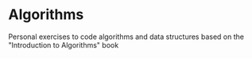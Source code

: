 # Algorithms
Personal exercises to code algorithms and data structures based on the "Introduction to Algorithms" book
